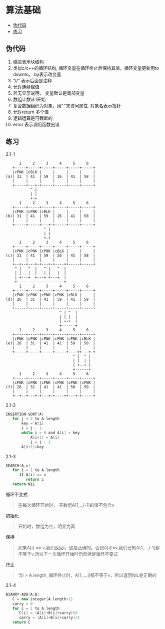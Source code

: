 # 算法基础 

<!-- @import "[TOC]" {cmd="toc" depthFrom=2 depthTo=3 orderedList=false} -->

<!-- code_chunk_output -->

* [伪代码](#伪代码)
* [练习](#练习)

<!-- /code_chunk_output -->

## 伪代码  

1. 缩进表示块结构  
2. 类似c/c++的循环结构, 循环变量在循环终止后保持其值。循环变量更新用to downto， by表示改变量  
3. “//" 表示后面是注释  
4. 允许连续赋值  
5. 若无显示说明， 变量默认是局部变量  
6. 数组计数从1开始  
7. 复合数据组织为对象，用"."来访问属性. 对象名表示指针  
8. 允许return 多个值  
9. 逻辑运算是可截断的   
10. error 表示调用函数出错  

## 练习 

2.1-1 
```ditaa{cmd=true args=["-E"] hide=true}
      1     2     3     4     5     6
   +-----+-----+-----+-----+-----+-----+
   |cPNK |cBLK |     |     |     |     |
(a)| 31  | 41  | 59  | 26  | 41  | 58  |
   |     |     |     |     |     |     |
   +-----+---+-+-----+-----+-----+-----+
           ^ |
           | |
           +-+
      1     2     3     4     5     6
   +-----+-----+-----+-----+-----+-----+
   |cPNK |cPNK |cBLK |     |     |     |
(b)| 31  | 41  | 59  | 26  | 41  | 58  |
   |     |     |     |     |     |     |
   +-----+-----+---+-+-----+-----+-----+
                 ^ |
                 | |
                 +-+
      1     2     3     4     5     6
   +-----+-----+-----+-----+-----+-----+
   |cPNK |cPNK |cPNK |cBLK |     |     |
(c)| 31  | 41  | 59  | 26  | 41  | 58  |
   |     |     |     |     |     |     |
   +--+--+---+-+---+-+----++-----+-----+
    ^ |   ^  |   ^ |   ^  |  
    | |   |  |   | |   |  |
    | +---+  +---+ +---+  |
    +---------------------+
      1     2     3     4     5     6
   +-----+-----+-----+-----+-----+-----+
   |cPNK |cPNK |cPNK |cPNK |cBLK |     |
(d)| 26  | 31  | 41  | 59  | 41  | 58  |
   |     |     |     |     |     |     |
   +-----+-----+-----+-----+-----+-----+
                        ^ | ^  |  
                        | | |  |
                        | +-+  |
                        +------+
      1     2     3     4     5     6
   +-----+-----+-----+-----+-----+-----+
   |cPNK |cPNK |cPNK |cPNK |cPNK |cBLK |
(e)| 26  | 31  | 41  | 41  | 59  | 58  |
   |     |     |     |     |     |     |
   +-----+-----+-----+-----+----++---+-+
                              ^ |  ^ |  
                              | |  | |
                              | +--+ |
                              +------+
      1     2     3     4     5     6
   +-----+-----+-----+-----+-----+-----+
   |cPNK |cPNK |cPNK |cPNK |cPNK |cPNK |
(f)| 26  | 31  | 41  | 41  | 58  | 59  |
   |     |     |     |     |     |     |
   +--+--+---+-+---+-+----++---+-+-----+
```


2.1-2

```c
INSERTION-SORT(A)
   for j = 2 to A.length
       key = A[i]
       i = j - 1
       while i > 0 and A[i] < key
           A[i+1] = A[i]
           i = i - 1
       A[i+1]=key
```

2.1-3

```c
SEARCH(A,v)
   for i = 1 to A.length
      if A[i] == v
         return i
   return NIL
```

循环不变式
> 在每次循环开始时， 子数组A[1,..,i-1]的值不包含v

初始化 
> 开始时，数组为空，明显为真 

保持
> 如果A[i] == v,我们返回i，这是正确的。否则A[i]!=v,我们已知A[1,...,i-1]都不等于v,所以下一次循环开始时仍然满足循环不变式

终止
> 当i > A.length ,循环终止时，A[1,...,i]都不等于v，所以返回NIL是正确的  

2.1-4

```c++
BIANRY-ADD(A,B)
   C = new integer[A.length+1]
   carry = 0
   for i = 1 to A.length
      C[i] = (A[i]+B[i]+carry)%2
      carry = (A[i]+B[i]+carry)/2
   return C
```